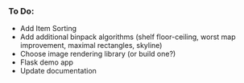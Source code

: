 ### To Do:
* Add Item Sorting
* Add additional binpack algorithms (shelf floor-ceiling,
  worst map improvement, maximal rectangles, skyline)
* Choose image rendering library (or build one?)
* Flask demo app
* Update documentation
